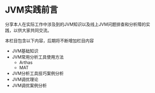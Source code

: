 # JVM实践前言
分享本人在实际工作中涉及到的JVM知识以及线上JVM问题排查和分析障的实践，以供大家共同交流。

本栏目包含以下内容，后期将不断增加栏目内容

- JVM基础知识
- JVM常用分析工具使用方法
  - Arthas
  - MAT
- JVM分析工具技巧案例分析
- JVM调优理论
- JVM调优案例分析
